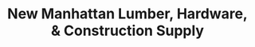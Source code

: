 ---
title: "New Manhattan Lumber, Hardware, & Construction Supply"
url: /cainta/new-manhattan-lumber-hardware-und-construction-supply/
shop: Baustoffe
---